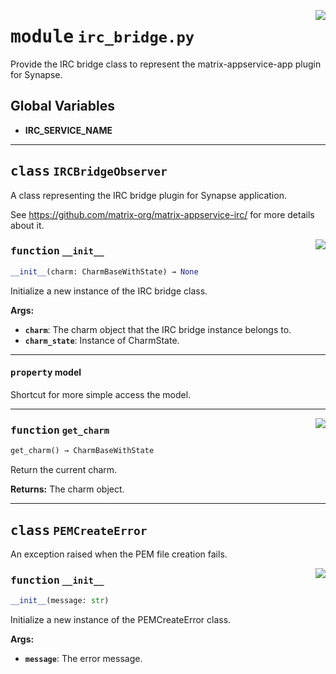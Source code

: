 <!-- markdownlint-disable -->

<a href="../src/irc_bridge.py#L0"><img align="right" style="float:right;" src="https://img.shields.io/badge/-source-cccccc?style=flat-square"></a>

# <kbd>module</kbd> `irc_bridge.py`
Provide the IRC bridge class to represent the matrix-appservice-app plugin for Synapse. 

**Global Variables**
---------------
- **IRC_SERVICE_NAME**


---

## <kbd>class</kbd> `IRCBridgeObserver`
A class representing the IRC bridge plugin for Synapse application. 

See https://github.com/matrix-org/matrix-appservice-irc/ for more details about it. 

<a href="../src/irc_bridge.py#L42"><img align="right" style="float:right;" src="https://img.shields.io/badge/-source-cccccc?style=flat-square"></a>

### <kbd>function</kbd> `__init__`

```python
__init__(charm: CharmBaseWithState) → None
```

Initialize a new instance of the IRC bridge class. 



**Args:**
 
 - <b>`charm`</b>:  The charm object that the IRC bridge instance belongs to. 
 - <b>`charm_state`</b>:  Instance of CharmState. 


---

#### <kbd>property</kbd> model

Shortcut for more simple access the model. 



---

<a href="../src/irc_bridge.py#L54"><img align="right" style="float:right;" src="https://img.shields.io/badge/-source-cccccc?style=flat-square"></a>

### <kbd>function</kbd> `get_charm`

```python
get_charm() → CharmBaseWithState
```

Return the current charm. 



**Returns:**
  The charm object. 


---

## <kbd>class</kbd> `PEMCreateError`
An exception raised when the PEM file creation fails. 

<a href="../src/irc_bridge.py#L27"><img align="right" style="float:right;" src="https://img.shields.io/badge/-source-cccccc?style=flat-square"></a>

### <kbd>function</kbd> `__init__`

```python
__init__(message: str)
```

Initialize a new instance of the PEMCreateError class. 



**Args:**
 
 - <b>`message`</b>:  The error message. 





